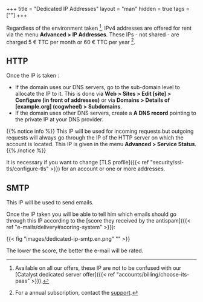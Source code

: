 +++
title = "Dedicated IP Addresses"
layout = "man"
hidden = true
tags = [""]
+++

Regardless of the environment taken [^1], IPv4 addresses are offered for rent via the menu **Advanced > IP Addresses**. These IPs - not shared - are charged 5 € TTC per month or 60 € TTC per year [^2].

## HTTP

Once the IP is taken :

- If the domain uses our DNS servers, go to the sub-domain level to allocate the IP to it. This is done via **Web > Sites > Edit [site] > Configure (in front of addresses)** or via **Domains > Details of [example.org] (cogwheel) > Subdomains**.
- If the domain uses other DNS servers, create a **A DNS record** pointing to the private IP at your DNS provider.

{{% notice info %}}
This IP will be used for incoming requests but outgoing requests will always go through the IP of the HTTP server on which the account is located. This IP is given in the menu **Advanced > Service Status**.
{{% /notice %}}

It is necessary if you want to change [TLS profile]({{< ref "security/ssl-tls/configure-tls" >}}) for an account or one or more addresses. 

## SMTP

This IP will be used to send emails.

Once the IP taken you will be able to tell him which emails should go through this IP according to the [score they received by the antispam]({{< ref "e-mails/delivery#scoring-system" >}}):

{{< fig "images/dedicated-ip-smtp.en.png" "" >}}

The lower the score, the better the e-mail will be rated.

[^1]: Available on all our offers, these IP are not to be confused with our [Catalyst dedicated server offer]({{< ref "accounts/billing/choose-its-paas" >}}).
[^2]: For a annual subscription, contact the [support](https://admin.alwaysdata.com/support/add).
